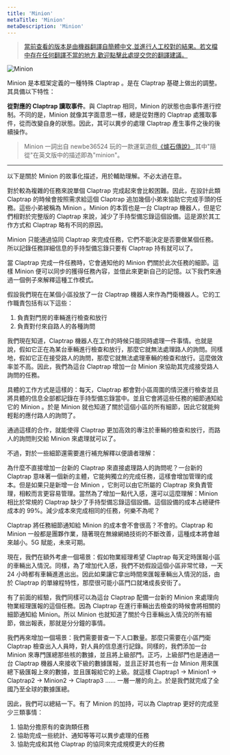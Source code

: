 ```yaml
---
title: 'Minion'
metaTitle: 'Minion'
metaDescription: 'Minion'
---
```


> [當前查看的版本是由機器翻譯自簡體中文,並進行人工校對的結果。若文檔中存在任何翻譯不當的地方,歡迎點擊此處提交您的翻譯建議。](https://crwd.in/newbeclaptrap)

![Minion](/images/20190228-002.gif)

Minion 是本框架定義的一種特殊 Claptrap 。是在 Claptrap 基礎上做出的調整。其具備以下特性：

**從對應的 Claptrap 讀取事件**。與 Claptrap 相同，Minion 的狀態也由事件進行控制。不同的是，Minion 就像其字面意思一樣，總是從對應的 Claptrap 處獲取事件，從而改變自身的狀態。因此，其可以異步的處理 Claptrap 產生事件之後的後續操作。

> Minion 一詞出自 newbe36524 玩的一款運氣遊戲[《爐石傳說》](https://zh.moegirl.org/%E7%82%89%E7%9F%B3%E4%BC%A0%E8%AF%B4),其中"隨從"在英文版中的描述即為"minion"。

---

以下是關於 Minion 的故事化描述，用於輔助理解。不必太過在意。

對於較為複雜的任務來說單個 Claptrap 完成起來會比較困難。因此，在設計此類 Claptrap 的時候會按照需求給這個 Claptrap 追加幾個小弟來協助它完成手頭的任務。這些小弟被稱為 Minion 。Minion 的本質也是一台 Claptrap 機器人，但是它們相對於完整版的 Claptrap 來說，減少了手持型備忘錄這個設備。這是源於其工作方式和 Claptrap 略有不同的原因。

Minion 只能通過協同 Claptrap 來完成任務，它們不能決定是否要做某個任務。所以記錄任務詳細信息的手持型備忘錄只要有 Claptrap 持有就可以了。

當 Claptrap 完成一件任務時，它會通知他的 Minion 們關於此次任務的細節。這樣 Minion 便可以同步的獲得任務內容，並借此來更新自己的記憶。以下我們來通過一個例子來解釋這種工作模式。

假設我們現在在某個小區投放了一台 Claptrap 機器人來作為門衛機器人。它的工作職責包括有以下這些：

1. 負責對門房的車輛進行檢查和放行
2. 負責對付來自路人的各種詢問

我們現在知道，Claptrap 機器人在工作的時候只能同時處理一件事情。也就是說，假如它正在為某台車輛進行檢查和放行，那麼它就無法處理路人的詢問。同樣地，假如它正在接受路人的詢問，那麼它就無法處理車輛的檢查和放行。這麼做效率並不高。因此，我們為這台 Claptrap 增加一台 Minion 來協助其完成接受路人詢問的任務。

具體的工作方式是這樣的：每天，Claptrap 都會對小區周圍的情況進行檢查並且將具體的信息全部都記錄在手持型備忘錄當中。並且它會將這些任務的細節通知給它的 Minion 。於是 Minion 就也知道了關於這個小區的所有細節，因此它就能夠輕鬆的應付路人的詢問了。

通過這樣的合作，就能使得 Claptrap 更加高效的專注於車輛的檢查和放行，而路人的詢問則交給 Minion 來處理就可以了。

不過，對於一些細節還需要進行補充解釋以便讀者理解：

為什麼不直接增加一台新的 Claptrap 來直接處理路人的詢問呢？一台新的 Claptrap 意味著一個新的主體，它能夠獨立的完成任務，這樣會增加管理的成本。但是如果只是新增一台 Minion ，它則可以由它所屬的 Claptrap 來負責管理，相較而言更容易管理。當然為了增加一點代入感，還可以這麼理解：Minion 相比於常規的 Claptrap 缺少了手持型備忘錄這個設備。這個設備的成本占總硬件成本的 99%。減少成本來完成相同的任務，何樂不為呢？

Claptrap 將任務細節通知給 Minion 的成本會不會很高？不會的。Claptrap 和 Minion 一般都是團夥作業，隨著現在無線網絡技術的不斷改善，這種成本將會越來越小。5G 賦能，未來可期。

現在，我們在額外考慮一個場景：假如物業經理希望 Claptrap 每天定時匯報小區的車輛出入情況。同樣，為了增加代入感，我們不妨假設這個小區非常忙碌，一天 24 小時都有車輛進進出出。因此如果讓它拿出時間來匯報車輛出入情況的話，由於 Claptrap 的單線程特性，那麼很可能小區門口就堵成長安街了。

有了前面的經驗，我們同樣可以為這台 Claptrap 配備一台新的 Minion 來處理向物業經理匯報的這個任務。因為 Claptrap 在進行車輛出去檢查的時候會將相關的細節通知給 Minion。所以 Minion 也就知道了關於今日車輛出入情況的所有細節，做出報表，那就是分分鐘的事情。

我們再來增加一個場景：我們需要普查一下人口數量。那麼只需要在小區門衛 Claptrap 檢查出入人員時，對人員的信息進行記錄。同樣的，我們添加一台 Minion 來專門匯總那些核的數據，並且將上級部門。正巧，上級部門也是通過一台 Claptrap 機器人來接收下級的數據匯報，並且正好其也有一台 Minion 用來匯總下級匯報上來的數據，並且匯報給它的上級。就這樣 Claptrap1 -> Minion1 -> Claptrap2 -> Minion2 -> Claptrap3 …… 一層一層的向上。於是我們就完成了全國乃至全球的數據匯總。

因此，我們可以總結一下。有了 Minion 的加持，可以為 Claptrap 更好的完成至少三類事情：

1. 協助分擔原有的查詢類任務
2. 協助完成一些統計、通知等等可以異步處理的任務
3. 協助完成和其他 Claptrap 的協同來完成規模更大的任務

